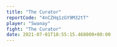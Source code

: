 ```yaml
---
title: "The Curator"
reportCode: "4nCZHq1zGY9M32tT"
player: "Swanay"
fight: "The Curator"
date: 2021-07-01T18:55:15.468000+00:00
---
```

